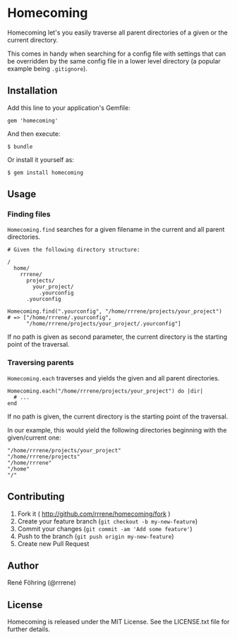 # Homecoming

Homecoming let's you easily traverse all parent directories of a given or
the current directory.

This comes in handy when searching for a config file
with settings that can be overridden by the same config file in a lower level
directory (a popular example being `.gitignore`).


## Installation

Add this line to your application's Gemfile:

    gem 'homecoming'

And then execute:

    $ bundle

Or install it yourself as:

    $ gem install homecoming


## Usage

### Finding files

`Homecoming.find` searches for a given filename in the current and all parent
directories.

    # Given the following directory structure:

    /
      home/
        rrrene/
          projects/
            your_project/
              .yourconfig
          .yourconfig

    Homecoming.find(".yourconfig", "/home/rrrene/projects/your_project")
    # => ["/home/rrrene/.yourconfig",
          "/home/rrrene/projects/your_project/.yourconfig"]

If no path is given as second parameter, the current directory is the
starting point of the traversal.

### Traversing parents

`Homecoming.each` traverses and yields the given and all parent
directories.

    Homecoming.each("/home/rrrene/projects/your_project") do |dir|
      # ...
    end

If no path is given, the current directory is the starting point of the
traversal.

In our example, this would yield the following directories beginning with the
given/current one:

    "/home/rrrene/projects/your_project"
    "/home/rrrene/projects"
    "/home/rrrene"
    "/home"
    "/"


## Contributing

1. Fork it ( http://github.com/rrrene/homecoming/fork )
2. Create your feature branch (`git checkout -b my-new-feature`)
3. Commit your changes (`git commit -am 'Add some feature'`)
4. Push to the branch (`git push origin my-new-feature`)
5. Create new Pull Request


## Author

René Föhring (@rrrene)


## License

Homecoming is released under the MIT License. See the LICENSE.txt file for further
details.
